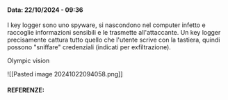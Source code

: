 #### Data: 22/10/2024 - 09:36

I key logger sono uno spyware, si nascondono nel computer infetto e raccoglie informazioni sensibili e le trasmette all'attaccante. Un key logger precisamente cattura tutto quello che l'utente scrive con la tastiera, quindi possono "sniffare" credenziali (indicati per exfiltrazione).

Olympic vision

![[Pasted image 20241022094058.png]]

#### REFERENZE: